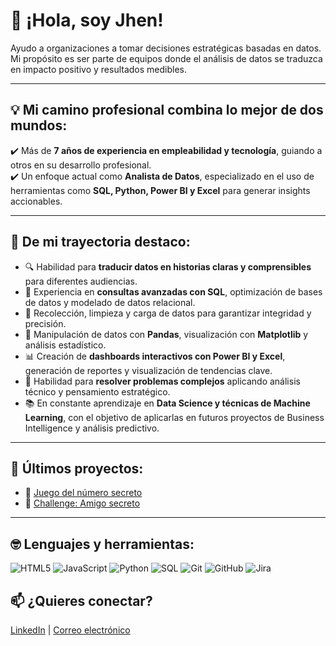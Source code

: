 # 👋 ¡Hola, soy Jhen!

Ayudo a organizaciones a tomar decisiones estratégicas basadas en datos.  
Mi propósito es ser parte de equipos donde el análisis de datos se traduzca en impacto positivo y resultados medibles.

---

## 💡 Mi camino profesional combina lo mejor de dos mundos:

✔️ Más de **7 años de experiencia en empleabilidad y tecnología**, guiando a otros en su desarrollo profesional.  
✔️ Un enfoque actual como **Analista de Datos**, especializado en el uso de herramientas como **SQL, Python, Power BI y Excel** para generar insights accionables.

---

## 🚀 De mi trayectoria destaco:

- 🔍 Habilidad para **traducir datos en historias claras y comprensibles** para diferentes audiencias.
- 🧠 Experiencia en **consultas avanzadas con SQL**, optimización de bases de datos y modelado de datos relacional.
- 🧹 Recolección, limpieza y carga de datos para garantizar integridad y precisión.
- 🐍 Manipulación de datos con **Pandas**, visualización con **Matplotlib** y análisis estadístico.
- 📊 Creación de **dashboards interactivos con Power BI y Excel**, generación de reportes y visualización de tendencias clave.
- 🧩 Habilidad para **resolver problemas complejos** aplicando análisis técnico y pensamiento estratégico.
- 📚 En constante aprendizaje en **Data Science y técnicas de Machine Learning**, con el objetivo de aplicarlas en futuros proyectos de Business Intelligence y análisis predictivo.

---

## 🚀 Últimos proyectos:
- 🎯 [Juego del número secreto](https://github.com/Jhen1801/Challenge-Juego-Secreto)
- 🎯 [Challenge: Amigo secreto](https://github.com/Jhen1801/Challenge-Amigo-Secreto)

---

## 🤓 Lenguajes y herramientas:
![HTML5](https://img.shields.io/badge/-HTML5-000000?style=flat&logo=html5)
![JavaScript](https://img.shields.io/badge/-JavaScript-000000?style=flat&logo=javascript)
![Python](https://img.shields.io/badge/-Python-000000?style=flat&logo=python)
![SQL](https://img.shields.io/badge/-SQL-000000?style=flat&logo=postgresql)
![Git](https://img.shields.io/badge/-Git-222222?style=flat&logo=git&logoColor=F05032)
![GitHub](https://img.shields.io/badge/-GitHub-222222?style=flat&logo=github&logoColor=181717)
![Jira](https://img.shields.io/badge/-Jira-222222?style=flat&logo=jira-software&logoColor=white&logoColor=0052CC)


## 📫 ¿Quieres conectar?  
[LinkedIn](https://www.linkedin.com/in/jhenifer-correa-data/) | [Correo electrónico](mailto:jhenifercorreapsi@gmail.com)
